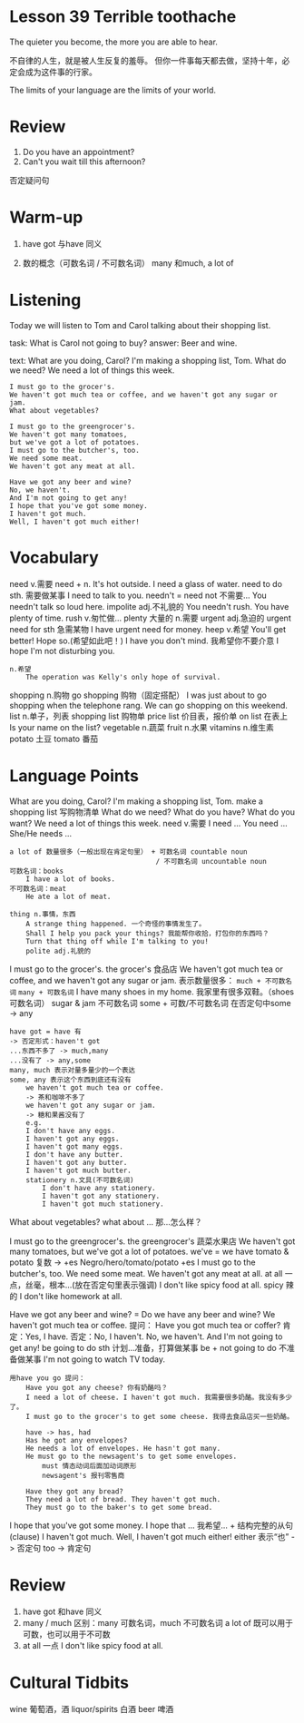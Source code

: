 # Lesson 39 Terrible toothache

The quieter you become, the more you are able to hear.

不自律的人生，就是被人生反复的羞辱。
但你一件事每天都去做，坚持十年，必定会成为这件事的行家。

The limits of your language are the limits of your world.

# Review

1. Do you have an appointment?
2. Can't you wait till this afternoon?

否定疑问句

# Warm-up

1. have got 与have 同义

2. 数的概念（可数名词 / 不可数名词）
    many 和much, a lot of

# Listening

Today we will listen to Tom and Carol talking about their shopping list.

task:
    What is Carol not going to buy?
answer:
    Beer and wine.

text:
    What are you doing, Carol?
    I'm making a shopping list, Tom.
    What do we need?
    We need a lot of things this week.

    I must go to the grocer's. 
    We haven't got much tea or coffee, and we haven't got any sugar or jam.
    What about vegetables?

    I must go to the greengrocer's.
    We haven't got many tomatoes,
    but we've got a lot of potatoes.
    I must go to the butcher's, too.
    We need some meat.
    We haven't got any meat at all.

    Have we got any beer and wine?
    No, we haven't.
    And I'm not going to get any!
    I hope that you've got some money.
    I haven't got much.
    Well, I haven't got much either!

# Vocabulary

need v.需要 
    need + n. 
        It's hot outside. I need a glass of water.
    need to do sth. 需要做某事
        I need to talk to you.
    needn't = need not 不需要...
        You needn't talk so loud here.
        impolite adj.不礼貌的
        You needn't rush. You have plenty of time.
        rush v.匆忙做...
        plenty 大量的
    n.需要
        urgent adj.急迫的
        urgent need for sth 急需某物
        I have urgent need for money.
heep v.希望
    You'll get better!
    Hope so.(希望如此吧！)
    I have you don't mind. 我希望你不要介意
    I hope I'm not disturbing you.
    
    n.希望
        The operation was Kelly's only hope of survival. 

shopping n.购物
    go shopping 购物（固定搭配）
    I was just about to go shopping when the telephone rang.
    We can go shopping on this weekend.
list n.单子，列表
    shopping list 购物单
    price list 价目表，报价单
    on list 在表上
    Is your name on the list?
vegetable n.蔬菜
fruit n.水果
vitamins n.维生素
potato 土豆
tomato 番茄

# Language Points

What are you doing, Carol?
I'm making a shopping list, Tom.
    make a shopping list 写购物清单
What do we need?
    What do you have?
    What do you want?
We need a lot of things this week.
    need v.需要
        I need ... 
        You need ...
        She/He needs ...
    
    a lot of 数量很多（一般出现在肯定句里） + 可数名词 countable noun
                                        / 不可数名词 uncountable noun
    可数名词：books
        I have a lot of books.
    不可数名词：meat
        He ate a lot of meat.
    
    thing n.事情，东西
        A strange thing happened. 一个奇怪的事情发生了。
        Shall I help you pack your things? 我能帮你收拾，打包你的东西吗？
        Turn that thing off while I'm talking to you!
        polite adj.礼貌的

I must go to the grocer's. 
    the grocer's 食品店
We haven't got much tea or coffee, and we haven't got any sugar or jam.
    表示数量很多：
        `much + 不可数名词`
        `many + 可数名词`
            I have many shoes in my home. 我家里有很多双鞋。（shoes可数名词）
    sugar & jam 不可数名词
    some + 可数/不可数名词
    在否定句中some -> any

    have got = have 有
    -> 否定形式：haven't got
    ...东西不多了 -> much,many
    ...没有了 -> any,some
    many, much 表示对量多量少的一个表达
    some, any 表示这个东西到底还有没有
        we haven't got much tea or coffee.
        -> 茶和咖啡不多了
        we haven't got any sugar or jam.
        -> 糖和果酱没有了
        e.g.
        I don't have any eggs.
        I haven't got any eggs.
        I haven't got many eggs.
        I don't have any butter.
        I haven't got any butter.
        I haven't got much butter.
        stationery n.文具(不可数名词)
            I don't have any stationery.
            I haven't got any stationery.
            I haven't got much stationery.
What about vegetables?
    what about ... 那...怎么样？

I must go to the greengrocer's.
    the greengrocer's 蔬菜水果店
We haven't got many tomatoes,
but we've got a lot of potatoes.
    we've = we have
    tomato & potato 复数 -> +es
    Negro/hero/tomato/potato +es
I must go to the butcher's, too.
We need some meat.
We haven't got any meat at all.
    at all 一点，丝毫，根本...(放在否定句里表示强调)
    I don't like spicy food at all.
        spicy 辣的
    I don't like homework at all.
     
Have we got any beer and wine?
    = Do we have any beer and wine?
    We haven't got much tea or coffee.
    提问：
        Have you got much tea or coffer?
        肯定：Yes, I have.
        否定：No, I haven't.
No, we haven't.
And I'm not going to get any!
    be going to do sth 计划...准备，打算做某事
    be + not going to do 不准备做某事
    I'm not going to watch TV today.
    
    用have you go 提问：
        Have you got any cheese? 你有奶酪吗？
        I need a lot of cheese. I haven't got much. 我需要很多奶酪。我没有多少了。
        I must go to the grocer's to get some cheese. 我得去食品店买一些奶酪。

        have -> has, had
        Has he got any envelopes?
        He needs a lot of envelopes. He hasn't got many.
        He must go to the newsagent's to get some envelopes.
            must 情态动词后面加动词原形
            newsagent's 报刊零售商

        Have they got any bread?
        They need a lot of bread. They haven't got much.
        They must go to the baker's to get some bread.
I hope that you've got some money.
    I hope that ... 我希望... + 结构完整的从句(clause)
I haven't got much.
Well, I haven't got much either!
    either 表示“也”  -> 否定句
    too -> 肯定句

# Review

1. have got 和have 同义
2. many / much 区别：many 可数名词，much 不可数名词
    a lot of 既可以用于可数，也可以用于不可数
3. at all 一点
    I don't like spicy food at all.

# Cultural Tidbits

wine 葡萄酒，酒
liquor/spirits 白酒
beer 啤酒